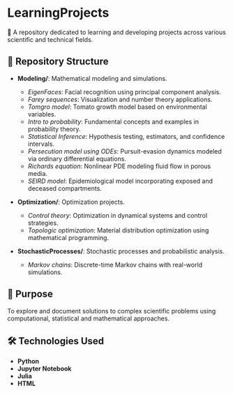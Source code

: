 # LearningProjects

📘 A repository dedicated to learning and developing projects across various scientific and technical fields.

## 📁 Repository Structure

- **Modeling/**: Mathematical modeling and simulations.
  - *EigenFaces*: Facial recognition using principal component analysis.
  - *Farey sequences*: Visualization and number theory applications.
  - *Tomgro model*: Tomato growth model based on environmental variables.
  - *Intro to probability*: Fundamental concepts and examples in probability theory.
  - *Statistical Inference*: Hypothesis testing, estimators, and confidence intervals.
  - *Persecution model using ODEs*: Pursuit-evasion dynamics modeled via ordinary differential equations.
  - *Richards equation*: Nonlinear PDE modeling fluid flow in porous media.
  - *SEIRD model*: Epidemiological model incorporating exposed and deceased compartments.

- **Optimization/**: Optimization projects.
  - *Control theory*: Optimization in dynamical systems and control strategies.
  - *Topologic optimization*: Material distribution optimization using mathematical programming.

- **StochasticProcesses/**: Stochastic processes and probabilistic analysis.
  - *Markov chains*: Discrete-time Markov chains with real-world simulations.
 
## 🧠 Purpose

To explore and document solutions to complex scientific problems using computational, statistical and mathematical approaches.

## 🛠️ Technologies Used

- **Python**
- **Jupyter Notebook**  
- **Julia**  
- **HTML**

